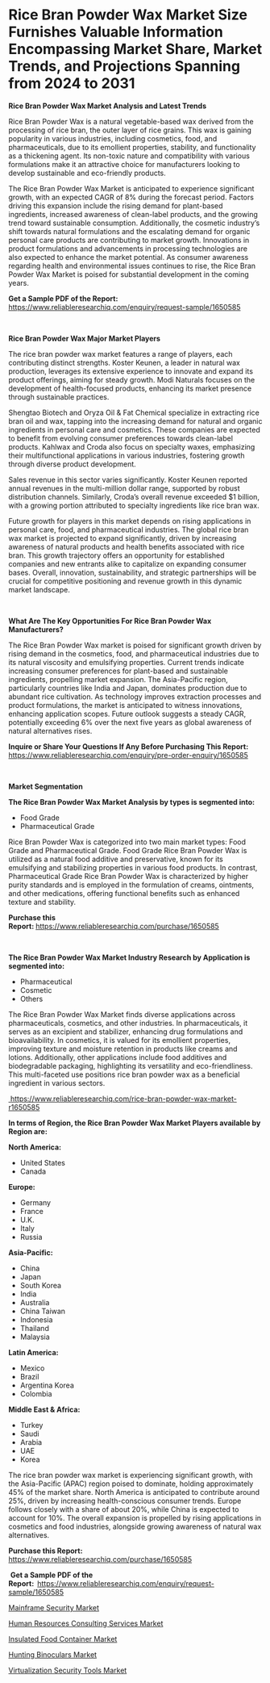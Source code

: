 <p><h1>Rice Bran Powder Wax Market Size Furnishes Valuable Information Encompassing Market Share, Market Trends, and Projections Spanning from 2024 to 2031</h1></p><p><strong>Rice Bran Powder Wax Market Analysis and Latest Trends</strong></p>
<p><p>Rice Bran Powder Wax is a natural vegetable-based wax derived from the processing of rice bran, the outer layer of rice grains. This wax is gaining popularity in various industries, including cosmetics, food, and pharmaceuticals, due to its emollient properties, stability, and functionality as a thickening agent. Its non-toxic nature and compatibility with various formulations make it an attractive choice for manufacturers looking to develop sustainable and eco-friendly products.</p><p>The Rice Bran Powder Wax Market is anticipated to experience significant growth, with an expected CAGR of 8% during the forecast period. Factors driving this expansion include the rising demand for plant-based ingredients, increased awareness of clean-label products, and the growing trend toward sustainable consumption. Additionally, the cosmetic industry’s shift towards natural formulations and the escalating demand for organic personal care products are contributing to market growth. Innovations in product formulations and advancements in processing technologies are also expected to enhance the market potential. As consumer awareness regarding health and environmental issues continues to rise, the Rice Bran Powder Wax Market is poised for substantial development in the coming years.</p></p>
<p><strong>Get a Sample PDF of the Report:&nbsp;</strong> <a href="https://www.reliableresearchiq.com/enquiry/request-sample/1650585?utm_campaign=1087&utm_medium=2&utm_source=Github&utm_content=ia&utm_term=26092024&utm_id=rice-bran-powder-wax">https://www.reliableresearchiq.com/enquiry/request-sample/1650585</a></p>
<p>&nbsp;</p>
<p><strong>Rice Bran Powder Wax Major Market Players</strong></p>
<p><p>The rice bran powder wax market features a range of players, each contributing distinct strengths. Koster Keunen, a leader in natural wax production, leverages its extensive experience to innovate and expand its product offerings, aiming for steady growth. Modi Naturals focuses on the development of health-focused products, enhancing its market presence through sustainable practices.</p><p>Shengtao Biotech and Oryza Oil & Fat Chemical specialize in extracting rice bran oil and wax, tapping into the increasing demand for natural and organic ingredients in personal care and cosmetics. These companies are expected to benefit from evolving consumer preferences towards clean-label products. Kahlwax and Croda also focus on specialty waxes, emphasizing their multifunctional applications in various industries, fostering growth through diverse product development.</p><p>Sales revenue in this sector varies significantly. Koster Keunen reported annual revenues in the multi-million dollar range, supported by robust distribution channels. Similarly, Croda’s overall revenue exceeded $1 billion, with a growing portion attributed to specialty ingredients like rice bran wax. </p><p>Future growth for players in this market depends on rising applications in personal care, food, and pharmaceutical industries. The global rice bran wax market is projected to expand significantly, driven by increasing awareness of natural products and health benefits associated with rice bran. This growth trajectory offers an opportunity for established companies and new entrants alike to capitalize on expanding consumer bases. Overall, innovation, sustainability, and strategic partnerships will be crucial for competitive positioning and revenue growth in this dynamic market landscape.</p></p>
<p>&nbsp;</p>
<p><strong>What Are The Key Opportunities For Rice Bran Powder Wax Manufacturers?</strong></p>
<p><p>The Rice Bran Powder Wax market is poised for significant growth driven by rising demand in the cosmetics, food, and pharmaceutical industries due to its natural viscosity and emulsifying properties. Current trends indicate increasing consumer preferences for plant-based and sustainable ingredients, propelling market expansion. The Asia-Pacific region, particularly countries like India and Japan, dominates production due to abundant rice cultivation. As technology improves extraction processes and product formulations, the market is anticipated to witness innovations, enhancing application scopes. Future outlook suggests a steady CAGR, potentially exceeding 6% over the next five years as global awareness of natural alternatives rises.</p></p>
<p><strong>Inquire or Share Your Questions If Any Before Purchasing This Report:</strong> <a href="https://www.reliableresearchiq.com/enquiry/pre-order-enquiry/1650585?utm_campaign=1087&utm_medium=2&utm_source=Github&utm_content=ia&utm_term=26092024&utm_id=rice-bran-powder-wax">https://www.reliableresearchiq.com/enquiry/pre-order-enquiry/1650585</a></p>
<p>&nbsp;</p>
<p><strong>Market Segmentation</strong></p>
<p><strong>The Rice Bran Powder Wax Market Analysis by types is segmented into:</strong></p>
<p><ul><li>Food Grade</li><li>Pharmaceutical Grade</li></ul></p>
<p><p>Rice Bran Powder Wax is categorized into two main market types: Food Grade and Pharmaceutical Grade. Food Grade Rice Bran Powder Wax is utilized as a natural food additive and preservative, known for its emulsifying and stabilizing properties in various food products. In contrast, Pharmaceutical Grade Rice Bran Powder Wax is characterized by higher purity standards and is employed in the formulation of creams, ointments, and other medications, offering functional benefits such as enhanced texture and stability.</p></p>
<p><strong>Purchase this Report:&nbsp;</strong><a href="https://www.reliableresearchiq.com/purchase/1650585?utm_campaign=1087&utm_medium=2&utm_source=Github&utm_content=ia&utm_term=26092024&utm_id=rice-bran-powder-wax">https://www.reliableresearchiq.com/purchase/1650585</a></p>
<p>&nbsp;</p>
<p><strong>The Rice Bran Powder Wax Market Industry Research by Application is segmented into:</strong></p>
<p><ul><li>Pharmaceutical</li><li>Cosmetic</li><li>Others</li></ul></p>
<p><p>The Rice Bran Powder Wax Market finds diverse applications across pharmaceuticals, cosmetics, and other industries. In pharmaceuticals, it serves as an excipient and stabilizer, enhancing drug formulations and bioavailability. In cosmetics, it is valued for its emollient properties, improving texture and moisture retention in products like creams and lotions. Additionally, other applications include food additives and biodegradable packaging, highlighting its versatility and eco-friendliness. This multi-faceted use positions rice bran powder wax as a beneficial ingredient in various sectors.</p></p>
<p><a href="https://www.reliableresearchiq.com/rice-bran-powder-wax-market-r1650585?utm_campaign=1087&utm_medium=2&utm_source=Github&utm_content=ia&utm_term=26092024&utm_id=rice-bran-powder-wax">&nbsp;https://www.reliableresearchiq.com/rice-bran-powder-wax-market-r1650585</a></p>
<p><strong>In terms of Region, the Rice Bran Powder Wax Market Players available by Region are:</strong></p>
<p>
    <p> <strong> North America: </strong>
        <ul>
            <li>United States</li>
            <li>Canada</li>
        </ul>
        </p> 
    <p> <strong> Europe: </strong>
        <ul>
            <li>Germany</li>
            <li>France</li>
            <li>U.K.</li>
            <li>Italy</li>
            <li>Russia</li>
        </ul>
        </p> 
    <p> <strong> Asia-Pacific: </strong>
        <ul>
            <li>China</li>
            <li>Japan</li>
            <li>South Korea</li>
            <li>India</li>
            <li>Australia</li>
            <li>China Taiwan</li>
            <li>Indonesia</li>
            <li>Thailand</li>
            <li>Malaysia</li>
        </ul>
        </p> 
    <p> <strong> Latin America: </strong>
        <ul>
            <li>Mexico</li>
            <li>Brazil</li>
            <li>Argentina Korea</li>
            <li>Colombia</li>
        </ul>
        </p> 
    <p> <strong> Middle East & Africa: </strong>
        <ul>
            <li>Turkey</li>
            <li>Saudi</li>
            <li>Arabia</li>
            <li>UAE</li>
            <li>Korea</li>
        </ul>
    </p>
    </p>
<p><p>The rice bran powder wax market is experiencing significant growth, with the Asia-Pacific (APAC) region poised to dominate, holding approximately 45% of the market share. North America is anticipated to contribute around 25%, driven by increasing health-conscious consumer trends. Europe follows closely with a share of about 20%, while China is expected to account for 10%. The overall expansion is propelled by rising applications in cosmetics and food industries, alongside growing awareness of natural wax alternatives.</p></p>
<p><strong>Purchase this Report: </strong><a href="https://www.reliableresearchiq.com/purchase/1650585?utm_campaign=1087&utm_medium=2&utm_source=Github&utm_content=ia&utm_term=26092024&utm_id=rice-bran-powder-wax">https://www.reliableresearchiq.com/purchase/1650585</a></p>
<p>&nbsp;<strong>Get a Sample PDF of the Report:&nbsp;&nbsp;</strong><a href="https://www.reliableresearchiq.com/enquiry/request-sample/1650585?utm_campaign=1087&utm_medium=2&utm_source=Github&utm_content=ia&utm_term=26092024&utm_id=rice-bran-powder-wax">https://www.reliableresearchiq.com/enquiry/request-sample/1650585</a></p>
<p><strong></strong></p>
<p><p><a href="https://www.linkedin.com/pulse/mainframe-security-market-outlook-share-analysis-growth-7blhc?trackingId=dDoMIPLRTimaYUP9QLoC7Q%3D%3D&utm_campaign=1087&utm_medium=2&utm_source=Github&utm_content=ia&utm_term=26092024&utm_id=rice-bran-powder-wax">Mainframe Security Market</a></p><p><a href="https://www.linkedin.com/pulse/market-forecast-global-human-resources-consulting-services-2n4xc?trackingId=Bkhj3iCIRz6Syj58MF9vwQ%3D%3D&utm_campaign=1087&utm_medium=2&utm_source=Github&utm_content=ia&utm_term=26092024&utm_id=rice-bran-powder-wax">Human Resources Consulting Services Market</a></p><p><a href="https://issuu.com/reportprime-2/docs/insulated-food-container-market-siz_3095ee4f3e8a4d?utm_campaign=1087&utm_medium=2&utm_source=Github&utm_content=ia&utm_term=26092024&utm_id=rice-bran-powder-wax">Insulated Food Container Market</a></p><p><a href="https://issuu.com/reportprime-2/docs/hunting-binoculars-market-size-2030_f3d559a144179b?utm_campaign=1087&utm_medium=2&utm_source=Github&utm_content=ia&utm_term=26092024&utm_id=rice-bran-powder-wax">Hunting Binoculars Market</a></p><p><a href="https://www.linkedin.com/pulse/virtualization-security-tools-market-revolution-2024-2031-i0woc?trackingId=BaDvfiyLQxe7REszYJb5Zg%3D%3D&utm_campaign=1087&utm_medium=2&utm_source=Github&utm_content=ia&utm_term=26092024&utm_id=rice-bran-powder-wax">Virtualization Security Tools Market</a></p></p>